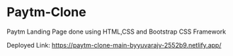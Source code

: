 # Paytm-Clone

Paytm Landing Page done using HTML,CSS and Bootstrap CSS Framework  

Deployed Link: https://paytm-clone-main-byyuvarajv-2552b9.netlify.app/

